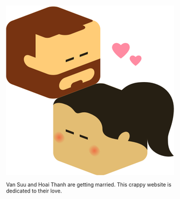 ![wedding](/images/wedding_sticker.png?raw=true "Merging")

Van Suu and Hoai Thanh are getting married. This crappy website is dedicated to their love.



